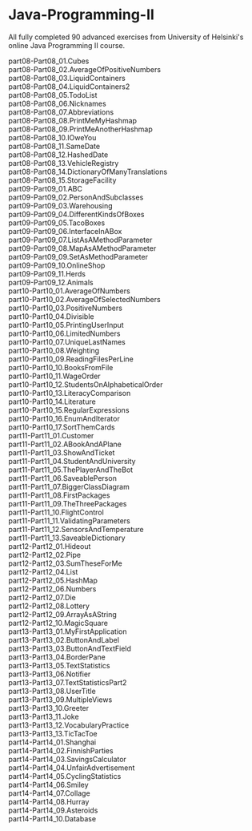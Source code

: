 # Java-Programming-II
All fully completed 90 advanced exercises from University of Helsinki's online Java Programming II course.

part08-Part08_01.Cubes<br />
part08-Part08_02.AverageOfPositiveNumbers<br />
part08-Part08_03.LiquidContainers<br />
part08-Part08_04.LiquidContainers2<br />
part08-Part08_05.TodoList<br />
part08-Part08_06.Nicknames<br />
part08-Part08_07.Abbreviations<br />
part08-Part08_08.PrintMeMyHashmap<br />
part08-Part08_09.PrintMeAnotherHashmap<br />
part08-Part08_10.IOweYou<br />
part08-Part08_11.SameDate<br />
part08-Part08_12.HashedDate<br />
part08-Part08_13.VehicleRegistry<br />
part08-Part08_14.DictionaryOfManyTranslations<br />
part08-Part08_15.StorageFacility<br />
part09-Part09_01.ABC<br />
part09-Part09_02.PersonAndSubclasses<br />
part09-Part09_03.Warehousing<br />
part09-Part09_04.DifferentKindsOfBoxes<br />
part09-Part09_05.TacoBoxes<br />
part09-Part09_06.InterfaceInABox<br />
part09-Part09_07.ListAsAMethodParameter<br />
part09-Part09_08.MapAsAMethodParameter<br />
part09-Part09_09.SetAsMethodParameter<br />
part09-Part09_10.OnlineShop<br />
part09-Part09_11.Herds<br />
part09-Part09_12.Animals<br />
part10-Part10_01.AverageOfNumbers<br />
part10-Part10_02.AverageOfSelectedNumbers<br />
part10-Part10_03.PositiveNumbers<br />
part10-Part10_04.Divisible<br />
part10-Part10_05.PrintingUserInput<br />
part10-Part10_06.LimitedNumbers<br />
part10-Part10_07.UniqueLastNames<br />
part10-Part10_08.Weighting<br />
part10-Part10_09.ReadingFilesPerLine<br />
part10-Part10_10.BooksFromFile<br />
part10-Part10_11.WageOrder<br />
part10-Part10_12.StudentsOnAlphabeticalOrder<br />
part10-Part10_13.LiteracyComparison<br />
part10-Part10_14.Literature<br />
part10-Part10_15.RegularExpressions<br />
part10-Part10_16.EnumAndIterator<br />
part10-Part10_17.SortThemCards<br />
part11-Part11_01.Customer<br />
part11-Part11_02.ABookAndAPlane<br />
part11-Part11_03.ShowAndTicket<br />
part11-Part11_04.StudentAndUniversity<br />
part11-Part11_05.ThePlayerAndTheBot<br />
part11-Part11_06.SaveablePerson<br />
part11-Part11_07.BiggerClassDiagram<br />
part11-Part11_08.FirstPackages<br />
part11-Part11_09.TheThreePackages<br />
part11-Part11_10.FlightControl<br />
part11-Part11_11.ValidatingParameters<br />
part11-Part11_12.SensorsAndTemperature<br />
part11-Part11_13.SaveableDictionary<br />
part12-Part12_01.Hideout<br />
part12-Part12_02.Pipe<br />
part12-Part12_03.SumTheseForMe<br />
part12-Part12_04.List<br />
part12-Part12_05.HashMap<br />
part12-Part12_06.Numbers<br />
part12-Part12_07.Die<br />
part12-Part12_08.Lottery<br />
part12-Part12_09.ArrayAsAString<br />
part12-Part12_10.MagicSquare<br />
part13-Part13_01.MyFirstApplication<br />
part13-Part13_02.ButtonAndLabel<br />
part13-Part13_03.ButtonAndTextField<br />
part13-Part13_04.BorderPane<br />
part13-Part13_05.TextStatistics<br />
part13-Part13_06.Notifier<br />
part13-Part13_07.TextStatisticsPart2<br />
part13-Part13_08.UserTitle<br />
part13-Part13_09.MultipleViews<br />
part13-Part13_10.Greeter<br />
part13-Part13_11.Joke<br />
part13-Part13_12.VocabularyPractice<br />
part13-Part13_13.TicTacToe<br />
part14-Part14_01.Shanghai<br />
part14-Part14_02.FinnishParties<br />
part14-Part14_03.SavingsCalculator<br />
part14-Part14_04.UnfairAdvertisement<br />
part14-Part14_05.CyclingStatistics<br />
part14-Part14_06.Smiley<br />
part14-Part14_07.Collage<br />
part14-Part14_08.Hurray<br />
part14-Part14_09.Asteroids<br />
part14-Part14_10.Database<br />

